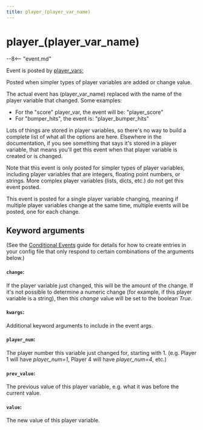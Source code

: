 ```yaml
---
title: player_(player_var_name)
---
```


# player_(player_var_name)


--8<-- "event.md"

Event is posted by [player_vars:](../config/player_vars.md)

Posted when simpler types of player variables are added or change value.

The actual event has (player_var_name) replaced with the name of the player
variable that changed. Some examples:

* For the "score" player_var, the event will be: "player_score"
* For "bumper_hits", the event is: "player_bumper_hits"

Lots of things are stored in player variables, so there's no way to
build a complete list of what all the options are here. Elsewhere in the
documentation, if you see something that says it's stored in a player
variable, that means you'll get this event when that player variable is
created or is changed.

Note that this event is only posted for simpler types of player
variables, including player variables that are integers, floating point
numbers, or strings. More complex player variables (lists, dicts, etc.)
do not get this event posted.

This event is posted for a single player variable changing, meaning if
multiple player variables change at the same time, multiple events will
be posted, one for each change.

## Keyword arguments

(See the [Conditional Events](overview/conditional.md)
guide for details for how to create entries in your config file that
only respond to certain combinations of the arguments below.)

#### `change`:

If the player variable just changed, this will be the amount of the
change. If it's not possible to determine a numeric change (for
example, if this player variable is a string), then this *change*
value will be set to the boolean *True*.

#### `kwargs`:

Additional keyword arguments to include in the event args.

#### `player_num`:

The player number this variable just changed for, starting with 1.
(e.g. Player 1 will have *player_num=1*, Player 4 will have
*player_num=4*, etc.)

#### `prev_value`:

The previous value of this player variable, e.g. what it was before
the current value.

#### `value`:

The new value of this player variable.
